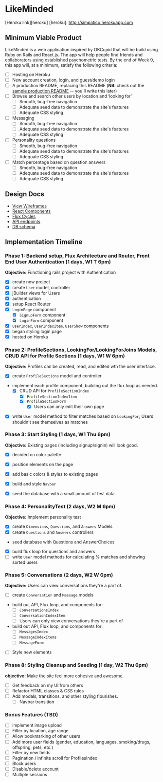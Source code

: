 # LikeMinded

[Heroku link][heroku]
[heroku]: http://simpatico.herokuapp.com

## Minimum Viable Product

LikeMinded is a web application inspired by OKCupid that will be build using Ruby on Rails and React.js. The app will help people find friends and collaborators using established psychometric tests. By the end of Week 9, this app will, at a minimum, satisfy the following criteria:

- [ ] Hosting on Heroku
- [ ] New account creation, login, and guest/demo login
- [ ] A production README, replacing this README (**NB**: check out the [sample production README](docs/production_readme.md) -- you'll write this later)
- [ ] Browse and search other users by location and ‘looking for’
  - [ ] Smooth, bug-free navigation
  - [ ] Adequate seed data to demonstrate the site's features
  - [ ] Adequate CSS styling
- [ ] Messaging
  - [ ] Smooth, bug-free navigation
  - [ ] Adequate seed data to demonstrate the site's features
  - [ ] Adequate CSS styling
- [ ] Personality questions
  - [ ] Smooth, bug-free navigation
  - [ ] Adequate seed data to demonstrate the site's features
  - [ ] Adequate CSS styling
- [ ] Match percentage based on question answers
  - [ ] Smooth, bug-free navigation
  - [ ] Adequate seed data to demonstrate the site's features
  - [ ] Adequate CSS styling

## Design Docs
* [View Wireframes][views]
* [React Components][components]
* [Flux Cycles][flux-cycles]
* [API endpoints][api-endpoints]
* [DB schema][schema]

[views]: docs/views.md
[components]: docs/components.md
[flux-cycles]: docs/flux-cycles.md
[api-endpoints]: docs/api-endpoints.md
[schema]: docs/schema.md

## Implementation Timeline

### Phase 1: Backend setup, Flux Architecture and Router, Front End User Authentication (1 days, W1 T 6pm)

**Objective:** Functioning rails project with Authentication

- [x] create new project
- [x] create `User` model, controller
- [x] jBuilder views for Users
- [x] authentication
- [x] setup React Router
- [x] `LoginPage` component
    - [x] `SignupForm` component
    - [x] `LoginForm` component
- [x] `UserIndex`, `UserIndexItem`, `UserShow` components
- [x] began styling login page
- [x] hosted on Heroku

### Phase 2: ProfileSections, LookingFor/LookingForJoins Models, CRUD API for Profile Sections (1 days, W1 W 6pm)

**Objective:** Profiles can be created, read, and edited wth the user interface.

- [x] create `ProfileSections` model and controller
- implement each profile component, building out the flux loop as needed.
  - [x] CRUD API for `ProfileSectionIndex`
    - [x] `ProfileSectionIndexItem`
    - [x] `ProfileSectionForm`
      - [x] Users can only edit their own page
- [x] write `User` model method to filter matches based on `LookingFor`; Users shouldn't see themselves as matches

### Phase 3: Start Styling (1 days, W1 Thu 6pm)

**Objective:** Existing pages (including signup/signin) will look good.

- [x] decided on color palette
- [x] position elements on the page
- [x] add basic colors & styles to existing pages
- [x] build and style `Navbar`
- [x] seed the database with a small amount of test data


### Phase 4: PersonalityTest (2 days, W2 M 6pm)

**Objective:** Implement personality test

- [x] create `Dimensions`, `Questions`, and `Answers` Models
- [x] create `Questions` and `Answers` controllers
- seed database with Questions and AnswerChoices
- [x] build flux loop for questions and answers
- [ ] write `User` model methods for calculating % matches and showing sorted users

### Phase 5: Conversations (2 days, W2 W 6pm)

**Objective:** Users can view conversations they're a part of.

- [ ] create `Conversation` and `Message` models
- build out API, Flux loop, and components for:
  - [ ] `ConversationsIndex`
  - [ ] `ConversationIndexItem`
  - [ ] Users can only view conversations they're a part of
- build out API, Flux loop, and components for:
  - [ ] `MessagesIndex`
  - [ ] `MessageIndexItems`
  - [ ] `MessageForm`
- [ ] Style new elements

### Phase 8: Styling Cleanup and Seeding (1 day, W2 Thu 6pm)

**objective:** Make the site feel more cohesive and awesome.

- [ ] Get feedback on my UI from others
- [ ] Refactor HTML classes & CSS rules
- [ ] Add modals, transitions, and other styling flourishes.
  - [ ] Navbar transition

### Bonus Features (TBD)
- [ ] implement image upload
- [ ] Filter by location, age range
- [ ] Allow bookmarking of other users
- [ ] Add more user fields (gender, education, languages, smoking/drugs, offspring, pets, etc.)
- [ ] Filter by new fields
- [ ] Pagination / infinite scroll for ProfilesIndex
- [ ] Block users
- [ ] Disable/delete account
- [ ] Multiple sessions

[phase-one]: docs/phases/phase1.md
[phase-two]: docs/phases/phase2.md
[phase-three]: docs/phases/phase3.md
[phase-four]: docs/phases/phase4.md
[phase-five]: docs/phases/phase5.md
